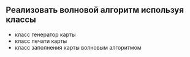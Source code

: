 ## Реализовать волновой алгоритм используя классы

+ класс генератор карты
+ класс печати карты
+ класс заполнения карты волновым алгоритмом